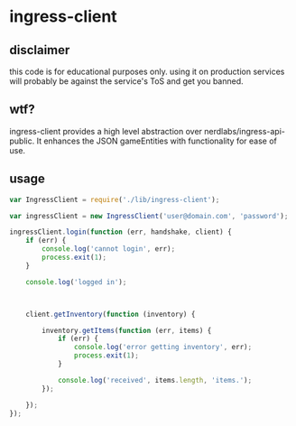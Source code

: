 # ingress-client

## disclaimer

this code is for educational purposes only. using it on production services will probably be against the service's ToS and get you banned.

## wtf?

ingress-client provides a high level abstraction over nerdlabs/ingress-api-public.
It enhances the JSON gameEntities with functionality for ease of use.

## usage

```javascript
var IngressClient = require('./lib/ingress-client');

var ingressClient = new IngressClient('user@domain.com', 'password');

ingressClient.login(function (err, handshake, client) {
	if (err) {
		console.log('cannot login', err);
		process.exit(1);
	}

	console.log('logged in');



	client.getInventory(function (inventory) {

		inventory.getItems(function (err, items) {
			if (err) {
				console.log('error getting inventory', err);
				process.exit(1);
			}

			console.log('received', items.length, 'items.');
		});

	});
});
```
